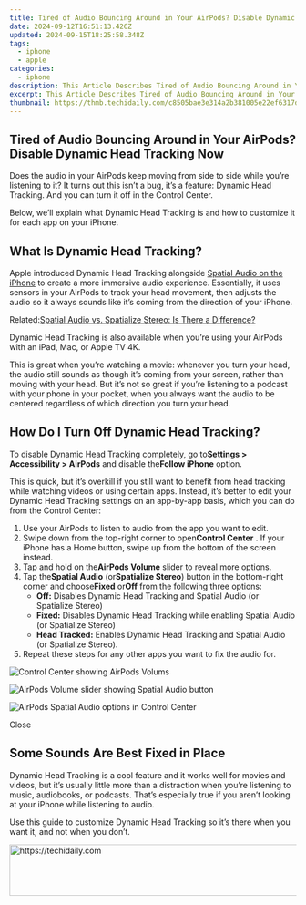 ```yaml
---
title: Tired of Audio Bouncing Around in Your AirPods? Disable Dynamic Head Tracking Now!
date: 2024-09-12T16:51:13.426Z
updated: 2024-09-15T18:25:58.348Z
tags:
  - iphone
  - apple
categories:
  - iphone
description: This Article Describes Tired of Audio Bouncing Around in Your AirPods? Disable Dynamic Head Tracking Now!
excerpt: This Article Describes Tired of Audio Bouncing Around in Your AirPods? Disable Dynamic Head Tracking Now!
thumbnail: https://thmb.techidaily.com/c8505bae3e314a2b381005e22ef6317da32419f0b4525c4f54b2150317447813.jpg
---
```


## Tired of Audio Bouncing Around in Your AirPods? Disable Dynamic Head Tracking Now

 Does the audio in your AirPods keep moving from side to side while you’re listening to it? It turns out this isn’t a bug, it’s a feature: Dynamic Head Tracking. And you can turn it off in the Control Center.

 Below, we’ll explain what Dynamic Head Tracking is and how to customize it for each app on your iPhone.

## What Is Dynamic Head Tracking?

 Apple introduced Dynamic Head Tracking alongside [Spatial Audio on the iPhone](https://www.makeuseof.com/what-is-spatial-audio/) to create a more immersive audio experience. Essentially, it uses sensors in your AirPods to track your head movement, then adjusts the audio so it always sounds like it’s coming from the direction of your iPhone.

 Related:[Spatial Audio vs. Spatialize Stereo: Is There a Difference?](https://www.makeuseof.com/spatial-audio-vs-spatialize-stereo/)

 Dynamic Head Tracking is also available when you’re using your AirPods with an iPad, Mac, or Apple TV 4K.

 This is great when you’re watching a movie: whenever you turn your head, the audio still sounds as though it’s coming from your screen, rather than moving with your head. But it’s not so great if you’re listening to a podcast with your phone in your pocket, when you always want the audio to be centered regardless of which direction you turn your head.

## How Do I Turn Off Dynamic Head Tracking?

 To disable Dynamic Head Tracking completely, go to**Settings > Accessibility > AirPods** and disable the**Follow iPhone** option.

 This is quick, but it’s overkill if you still want to benefit from head tracking while watching videos or using certain apps. Instead, it’s better to edit your Dynamic Head Tracking settings on an app-by-app basis, which you can do from the Control Center:

1. Use your AirPods to listen to audio from the app you want to edit.
2. Swipe down from the top-right corner to open**Control Center** . If your iPhone has a Home button, swipe up from the bottom of the screen instead.
3. Tap and hold on the**AirPods Volume** slider to reveal more options.
4. Tap the**Spatial Audio** (or**Spatialize Stereo**) button in the bottom-right corner and choose**Fixed** or**Off** from the following three options:  
   * **Off:** Disables Dynamic Head Tracking and Spatial Audio (or Spatialize Stereo)  
   * **Fixed:** Disables Dynamic Head Tracking while enabling Spatial Audio (or Spatialize Stereo)  
   * **Head Tracked:** Enables Dynamic Head Tracking and Spatial Audio (or Spatialize Stereo).
5. Repeat these steps for any other apps you want to fix the audio for.

![Control Center showing AirPods Volums](https://static1.makeuseofimages.com/wordpress/wp-content/uploads/2021/12/Control-Center-showing-AirPods-Volums.jpg)

![AirPods Volume slider showing Spatial Audio button](https://static1.makeuseofimages.com/wordpress/wp-content/uploads/2021/12/AirPods-Volume-slider-showing-Spatial-Audio-button.jpg)

![AirPods Spatial Audio options in Control Center](https://static1.makeuseofimages.com/wordpress/wp-content/uploads/2021/12/AirPods-Spatial-Audio-options-in-Control-Center.jpg)

Close

## Some Sounds Are Best Fixed in Place

 Dynamic Head Tracking is a cool feature and it works well for movies and videos, but it’s usually little more than a distraction when you’re listening to music, audiobooks, or podcasts. That’s especially true if you aren’t looking at your iPhone while listening to audio.

 Use this guide to customize Dynamic Head Tracking so it’s there when you want it, and not when you don’t.

<ins class="adsbygoogle"
     style="display:block"
     data-ad-format="autorelaxed"
     data-ad-client="ca-pub-7571918770474297"
     data-ad-slot="1223367746"></ins>

<ins class="adsbygoogle"
     style="display:block"
     data-ad-client="ca-pub-7571918770474297"
     data-ad-slot="8358498916"
     data-ad-format="auto"
     data-full-width-responsive="true"></ins>



<!-- affiliate ads begin -->
<a href="https://unicoeye.pxf.io/c/5597632/2121335/18498" target="_top" id="2121335">
  <img src="//a.impactradius-go.com/display-ad/18498-2121335" border="0" alt="https://techidaily.com" width="728" height="90"/>
</a>
<img height="0" width="0" src="https://unicoeye.pxf.io/i/5597632/2121335/18498" style="position:absolute;visibility:hidden;" border="0" />
<!-- affiliate ads end -->


